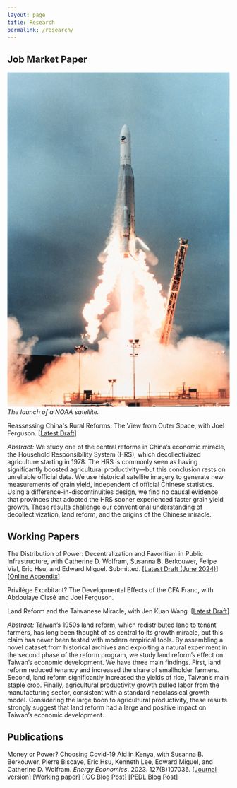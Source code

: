 ```yaml
---
layout: page
title: Research
permalink: /research/
---
```


## Job Market Paper
<span class="marginnote"><img src="/images/noaa_satellite.jpeg" alt="NOAA rocket launch" /><br /><em>The launch of a NOAA satellite.</em></span> 
  
<p><span class="sans">Reassessing China's Rural Reforms: The View from Outer Space</span>, with Joel Ferguson. [<a href="{{ site.url }}/papers/oliver_kim_JMP.pdf">Latest Draft</a>]</p>
<!-- [Non-Technical Summary] [Historical Appendix] [Technical Appendix] -->

<em><span class="sans">Abstract:</span></em> We study one of the central reforms in China’s economic miracle, the Household Responsibility System (HRS), which decollectivized agriculture starting in 1978. The HRS is commonly seen as having significantly boosted agricultural productivity—but this conclusion rests on unreliable official data. We use historical satellite imagery to generate new measurements of grain yield, independent of official Chinese statistics. Using a difference-in-discontinuities design, we find no causal evidence that provinces that adopted the HRS sooner experienced faster grain yield growth. These results challenge our conventional understanding of decollectivization, land reform, and the origins of the Chinese miracle.


## Working Papers
<span class="sans">The Distribution of Power: Decentralization and Favoritism in Public Infrastructure</span>, with Catherine D. Wolfram, Susanna B. Berkouwer, Felipe Vial, Eric Hsu, and Edward Miguel. Submitted. [<a href="{{ site.url }}/papers/LMCP/LMCP_Political_Economy_Main_Submission_2024_06_04.pdf">Latest Draft (June 2024)</a>] [<a href="{{ site.url }}/papers/LMCP/LMCP_Political_Economy_Main_Submission_2024_06_04.pdf">Online Appendix</a>]

<span class="sans">Privilège Exorbitant? The Developmental Effects of the CFA Franc</span>, with Abdoulaye Cissé and Joel Ferguson. 

<span class="sans">Land Reform and the Taiwanese Miracle</span>, with Jen Kuan Wang. [<a href="{{ site.url }}/papers/KimWang_Taiwan.pdf">Latest Draft</a>]

<em><span class="sans">Abstract:</span></em> Taiwan’s 1950s land reform, which redistributed land to tenant farmers, has long been thought of as central to its growth miracle, but this claim has never been tested with modern
empirical tools. By assembling a novel dataset from historical archives and exploiting a natural
experiment in the second phase of the reform program, we study land reform’s effect on
Taiwan’s economic development. We have three main findings. First, land reform reduced
tenancy and increased the share of smallholder farmers. Second, land reform significantly
increased the yields of rice, Taiwan’s main staple crop. Finally, agricultural productivity
growth pulled labor from the manufacturing sector, consistent with a standard neoclassical
growth model. Considering the large boon to agricultural productivity, these results strongly
suggest that land reform had a large and positive impact on Taiwan’s economic development.


## Publications
<span class="sans">Money or Power? Choosing Covid-19 Aid in Kenya</span>, with Susanna B. Berkouwer, Pierre Biscaye, Eric Hsu, Kenneth Lee, Edward Miguel, and Catherine D. Wolfram. _Energy Economics_. 2023. 127(B)107036. [<a href = "https://www.sciencedirect.com/science/article/abs/pii/S0140988323005340">Journal version</a>] [<a href="{{ site.url }}/papers/BBHKLMW.pdf">Working paper</a>] [<a href="https://www.theigc.org/blog/money-or-power-choosing-covid-19-aid-in-kenya/">IGC Blog Post</a>] [<a href="https://pedl.cepr.org/publications/money-or-power-financial-infrastructure-and-optimal-policy-0">PEDL Blog Post</a>]



<!--## Other Work in Progress
<p><span class="sans">International Forecast Errors: Causes and Consequences</span>, with Tomas Breach</p>

<p><span class="sans">The Political Origins of East Asian Land Reform</span></p>-->
